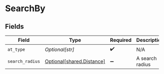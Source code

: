 # SearchBy


## Fields

| Field                                                            | Type                                                             | Required                                                         | Description                                                      | Example                                                          |
| ---------------------------------------------------------------- | ---------------------------------------------------------------- | ---------------------------------------------------------------- | ---------------------------------------------------------------- | ---------------------------------------------------------------- |
| `at_type`                                                        | *Optional[str]*                                                  | :heavy_check_mark:                                               | N/A                                                              | SearchBy                                                         |
| `search_radius`                                                  | [Optional[shared.Distance]](undefined/models/shared/distance.md) | :heavy_minus_sign:                                               | A search radius                                                  |                                                                  |